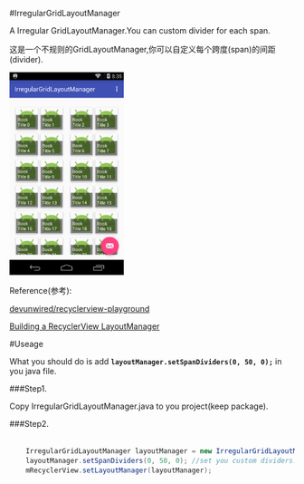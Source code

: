 #IrregularGridLayoutManager

A Irregular GridLayoutManager.You can custom divider for each span. 

这是一个不规则的GridLayoutManager,你可以自定义每个跨度(span)的间距(divider).

<img src="./graphics/device-2015-12-04-163517.png" width="40%"/>

Reference(参考): 

[devunwired/recyclerview-playground](https://github.com/devunwired/recyclerview-playground)

[Building a RecyclerView LayoutManager](http://wiresareobsolete.com/2014/09/building-a-recyclerview-layoutmanager-part-1/)

#Useage

What you should do is add **`layoutManager.setSpanDividers(0, 50, 0);`** in you java file.

###Step1.

Copy IrregularGridLayoutManager.java to you project(keep package).

###Step2.

```java

    IrregularGridLayoutManager layoutManager = new IrregularGridLayoutManager(this, 4);
    layoutManager.setSpanDividers(0, 50, 0); //set you custom dividers.
    mRecyclerView.setLayoutManager(layoutManager);

```

